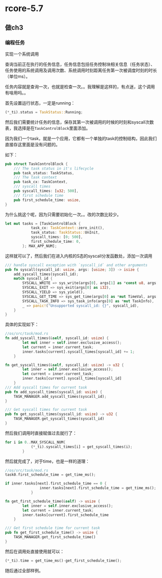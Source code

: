 # rcore-5.7

## 做ch3

### 编程任务

实现一个系统调用

查询当前正在执行的任务信息，任务信息包括任务控制块相关信息（任务状态）、任务使用的系统调用及调用次数、系统调用时刻距离任务第一次被调度时刻的时长（单位ms）。

任务内容就是查询一次，也就是检查一次。。我理解是这样的，有点迷，这个调用有啥用吗。。

首先设置运行状态，一定是running：

```rust
(*_ti).status = TaskStatus::Running;
```

然后我们需要统计任务的信息，保存其第一次被调用的时候的时刻和syscall次数表，我选择是在`TaskControlBlock`里面添加。

因为我们一个task，就是一个应用，它都有一个单独的task的控制结构，因此我们直接存这里面是没有问题的。

如下：

```rust
pub struct TaskControlBlock {
    /// The task status in it's lifecycle
    pub task_status: TaskStatus,
    /// The task context
    pub task_cx: TaskContext,
    /// syscall times
    pub syscall_times: [u32; 500],
    /// first schedule time
    pub first_schedule_time: usize,
}
```

为什么挑这个呢，因为只需要初始化一次。。改的次数比较少。

```rust
let mut tasks = [TaskControlBlock {
            task_cx: TaskContext::zero_init(),
            task_status: TaskStatus::UnInit,
            syscall_times: [0; 500],
            first_schedule_time: 0,
        }; MAX_APP_NUM];
```

这样就可以了，然后我们在进入内核的S态的syscall分发函数处，添加一次调用

```rust
/// handle syscall exception with `syscall_id` and other arguments
pub fn syscall(syscall_id: usize, args: [usize; 3]) -> isize {
    add_syscall_times(syscall_id);
    match syscall_id {
        SYSCALL_WRITE => sys_write(args[0], args[1] as *const u8, args[2]),
        SYSCALL_EXIT => sys_exit(args[0] as i32),
        SYSCALL_YIELD => sys_yield(),
        SYSCALL_GET_TIME => sys_get_time(args[0] as *mut TimeVal, args[1]),
        SYSCALL_TASK_INFO => sys_task_info(args[0] as *mut TaskInfo),
        _ => panic!("Unsupported syscall_id: {}", syscall_id),
    }
}
```

具体的实现如下：

```rust
//os/src/task/mod.rs
fn add_syscall_times(&self, syscall_id: usize) {
        let mut inner = self.inner.exclusive_access();
        let current = inner.current_task;
        inner.tasks[current].syscall_times[syscall_id] += 1;
    }

fn get_syscall_times(&self, syscall_id: usize) -> u32 {
        let inner = self.inner.exclusive_access();
        let current = inner.current_task;
        inner.tasks[current].syscall_times[syscall_id]
    }
/// Add syscall times for current task
pub fn add_syscall_times(syscall_id: usize) {
    TASK_MANAGER.add_syscall_times(syscall_id);
}

/// Get syscall times for current task
pub fn get_syscall_times(syscall_id: usize) -> u32 {
    TASK_MANAGER.get_syscall_times(syscall_id)
}
```

然后我们调用时直接赋值过去就行了：

```rust
for i in 0..MAX_SYSCALL_NUM{
            (*_ti).syscall_times[i] = get_syscall_times(i);
        }
```

然后就完成了，对于time，也是一样的道理：

```rust
//os/src/task/mod.rs
task0.first_schedule_time = get_time_ms();

if inner.tasks[next].first_schedule_time == 0 {
                inner.tasks[next].first_schedule_time = get_time_ms();
            }

fn get_first_schedule_time(&self) -> usize {
        let inner = self.inner.exclusive_access();
        let current = inner.current_task;
        inner.tasks[current].first_schedule_time
    }            

/// Get first schedule time for current task
pub fn get_first_schedule_time() -> usize {
    TASK_MANAGER.get_first_schedule_time()
}
```

然后在调用处直接使用就可以：

```rust
(*_ti).time = get_time_ms()-get_first_schedule_time();
```    

随后通过全部样例。


















